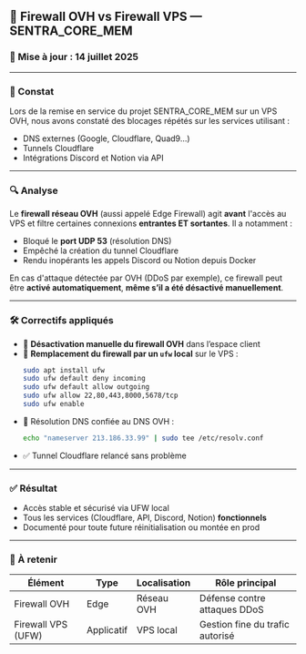 ## 🔐 Firewall OVH vs Firewall VPS — SENTRA_CORE_MEM

### 📅 Mise à jour : 14 juillet 2025

---

### 🧠 Constat
Lors de la remise en service du projet SENTRA_CORE_MEM sur un VPS OVH, nous avons constaté des blocages répétés sur les services utilisant :
- DNS externes (Google, Cloudflare, Quad9...)
- Tunnels Cloudflare
- Intégrations Discord et Notion via API

---

### 🔍 Analyse
Le **firewall réseau OVH** (aussi appelé Edge Firewall) agit **avant** l'accès au VPS et filtre certaines connexions **entrantes ET sortantes**. Il a notamment :
- Bloqué le **port UDP 53** (résolution DNS)
- Empêché la création du tunnel Cloudflare
- Rendu inopérants les appels Discord ou Notion depuis Docker

En cas d'attaque détectée par OVH (DDoS par exemple), ce firewall peut être **activé automatiquement**, **même s’il a été désactivé manuellement**.

---

### 🛠️ Correctifs appliqués
- 🔁 **Désactivation manuelle du firewall OVH** dans l’espace client
- 🔐 **Remplacement du firewall par un `ufw` local** sur le VPS :
  ```bash
  sudo apt install ufw
  sudo ufw default deny incoming
  sudo ufw default allow outgoing
  sudo ufw allow 22,80,443,8000,5678/tcp
  sudo ufw enable
  ```
- 📌 Résolution DNS confiée au DNS OVH :
  ```bash
  echo "nameserver 213.186.33.99" | sudo tee /etc/resolv.conf
  ```
- ✅ Tunnel Cloudflare relancé sans problème

---

### ✅ Résultat
- Accès stable et sécurisé via UFW local
- Tous les services (Cloudflare, API, Discord, Notion) **fonctionnels**
- Documenté pour toute future réinitialisation ou montée en prod

---

### 📌 À retenir
| Élément            | Type       | Localisation | Rôle principal                  |
|--------------------|------------|---------------|----------------------------------|
| Firewall OVH       | Edge       | Réseau OVH    | Défense contre attaques DDoS    |
| Firewall VPS (UFW) | Applicatif | VPS local     | Gestion fine du trafic autorisé |